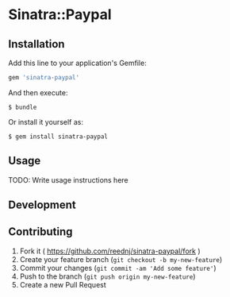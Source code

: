 # Sinatra::Paypal



## Installation

Add this line to your application's Gemfile:

```ruby
gem 'sinatra-paypal'
```

And then execute:

    $ bundle

Or install it yourself as:

    $ gem install sinatra-paypal

## Usage

TODO: Write usage instructions here

## Development


## Contributing

1. Fork it ( https://github.com/reednj/sinatra-paypal/fork )
2. Create your feature branch (`git checkout -b my-new-feature`)
3. Commit your changes (`git commit -am 'Add some feature'`)
4. Push to the branch (`git push origin my-new-feature`)
5. Create a new Pull Request
